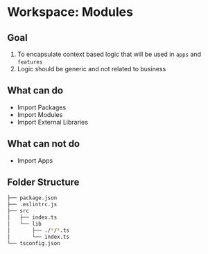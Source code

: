 # Workspace: Modules

## Goal
1. To encapsulate context based logic that will be used in `apps` and `features`
2. Logic should be generic and not related to business

## What can do
- Import Packages
- Import Modules
- Import External Libraries

## What can not do
- Import Apps

## Folder Structure
```sh
├── package.json
├── .eslintrc.js
├── src
│   ├── index.ts
│   └── lib
│       ├── ./*/*.ts
│       └── index.ts
└── tsconfig.json
```